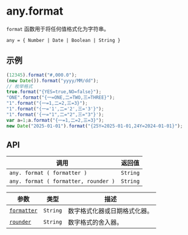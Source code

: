 # any.format

`format` 函数用于将任何值格式化为字符串。

`any = { Number | Date | Boolean | String }`

## 示例

```javascript
(12345).format("#,000.0");
(new Date()).format("yyyy/MM/dd");
// 枚举格式
true.format("{YES=true,NO=false}");
"ONE".format("{一=ONE,二=TWO,三=THREE}");
"1".format("{一=1,二=2,三=3}");
"1".format("{一='1',二='2',三='3'}");
"1".format('{一="1",二="2",三="3"}');
var a=1;a.format("{一=1,二=2,三=3}");
new Date("2025-01-01").format("{25Y=2025-01-01,24Y=2024-01-01}");
```

## API

| 调用 | 返回值 |
|---|---|
| `any. format ( formatter )` | `String` |
| `any. format ( formatter, rounder )` | `String` |

| 参数 | 类型 | 描述 |
|---|---|---|
| [`formatter`](formatter&rounder.md) | `String` | 数字格式化器或日期格式化器。 |
| [`rounder`](formatter&rounder.md) | `String` | 数字格式的舍入器。 |